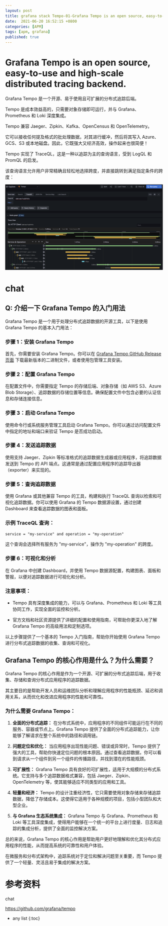 ```yaml
---
layout: post
title: grafana stack Tempo-01-Grafana Tempo is an open source, easy-to-use and high-scale distributed tracing backend. 
date:  2021-06-20 16:52:15 +0800
categories: [APM]
tags: [apm, grafana]
published: true
---
```



# Grafana Tempo is an open source, easy-to-use and high-scale distributed tracing backend. 

Grafana Tempo 是一个开源、易于使用且可扩展的分布式追踪后端。

Tempo 是成本效益高的，只需要对象存储即可运行，并与 Grafana、Prometheus 和 Loki 深度集成。

Tempo 兼容 Jaeger、Zipkin、Kafka、OpenCensus 和 OpenTelemetry。

它可以接收任何提及格式的批处理数据，对其进行缓冲，然后将其写入 Azure、GCS、S3 或本地磁盘。因此，它既强大又经济高效，操作起来也很简便！

Tempo 实现了 TraceQL，这是一种以追踪为主的查询语言，受到 LogQL 和 PromQL 的启发。

该查询语言允许用户非常精确且轻松地选择跨度，并直接跳转到满足指定条件的跨度：

![trace](https://github.com/grafana/tempo/raw/main/docs/sources/tempo/getting-started/assets/grafana-query.png)

# chat 

## Q: 介绍一下 Grafana Tempo 的入门用法

Grafana Tempo 是一个用于处理分布式追踪数据的开源工具，以下是使用 Grafana Tempo 的基本入门用法：

### 步骤 1：安装 Grafana Tempo

首先，你需要安装 Grafana Tempo。你可以在 [Grafana Tempo GitHub Release 页面](https://github.com/grafana/tempo/releases) 下载最新版本的二进制文件，或者使用包管理工具安装。

### 步骤 2：配置 Grafana Tempo

在配置文件中，你需要指定 Tempo 的存储后端、对象存储（如 AWS S3、Azure Blob Storage）、追踪数据的存储位置等信息。确保配置文件中包含必要的认证信息和存储连接信息。

### 步骤 3：启动 Grafana Tempo

使用命令行或系统服务管理工具启动 Grafana Tempo。你可以通过访问配置文件中指定的地址和端口来验证 Tempo 是否成功启动。

### 步骤 4：发送追踪数据

使用支持 Jaeger、Zipkin 等标准格式的追踪数据生成器或应用程序，将追踪数据发送到 Tempo 的 API 端点。这通常是通过配置应用程序的追踪导出器（exporter）来实现的。

### 步骤 5：查询追踪数据

使用 Grafana 或其他兼容 Tempo 的工具，构建和执行 TraceQL 查询以检索和可视化追踪数据。你可以使用 Grafana 的 Tempo 数据源设置，通过创建 Dashboard 来查看追踪数据的图表和面板。

### 示例 TraceQL 查询：

```plaintext
service = "my-service" and operation = "my-operation"
```

这个查询会选择所有服务为 "my-service"，操作为 "my-operation" 的跨度。

### 步骤 6：可视化和分析

在 Grafana 中创建 Dashboard，并使用 Tempo 数据源配置，构建图表、面板和警报，以便对追踪数据进行可视化和分析。

### 注意事项：

- Tempo 具有深度集成的能力，可以与 Grafana、Prometheus 和 Loki 等工具协同工作，实现全面的监控和分析。

- 官方文档和社区资源提供了详细的配置和使用指南，可帮助你更深入地了解 Grafana Tempo 的高级用法和定制选项。

以上步骤提供了一个基本的 Tempo 入门指南，帮助你开始使用 Grafana Tempo 进行分布式追踪数据的收集、查询和可视化。

## Grafana Tempo 的核心作用是什么？为什么需要？

Grafana Tempo 的核心作用是作为一个开源、可扩展的分布式追踪后端，用于收集、存储和查询分布式应用程序的追踪数据。

其主要目的是帮助开发人员和运维团队分析和理解应用程序的性能瓶颈、延迟和调用关系，从而优化和改进应用程序的性能和可靠性。

### 为什么需要 Grafana Tempo：

1. **全面的分布式追踪：** 在分布式系统中，应用程序的不同组件可能运行在不同的服务、容器或节点上。Grafana Tempo 提供了全面的分布式追踪能力，让你能够了解请求在整个系统中的路径和调用链。

2. **问题定位和优化：** 当应用程序出现性能问题、错误或异常时，Tempo 提供了强大的工具，帮助你快速定位问题的根本原因。通过查看追踪数据，你可以看到请求从一个组件到另一个组件的传播路径，并找到潜在的性能瓶颈。

3. **可扩展性：** Grafana Tempo 具有良好的可扩展性，适用于大规模的分布式系统。它支持与多个追踪数据格式兼容，包括 Jaeger、Zipkin、OpenTelemetry 等，使其能够适应不同类型的应用和工具。

4. **轻量和经济：** Tempo 的设计注重经济性，它只需要使用对象存储来存储追踪数据，降低了存储成本。这使得它适用于各种规模的项目，包括小型团队和大型企业。

5. **与 Grafana 生态系统集成：** Grafana Tempo 与 Grafana、Prometheus 和 Loki 等工具深度集成，使得用户能够在一个统一的平台上进行度量、日志和追踪的集成分析，提供了全面的监控解决方案。

总的来说，Grafana Tempo 的核心作用是帮助用户更好地理解和优化其分布式应用程序的性能，从而提高系统的可靠性和用户体验。

在微服务和分布式架构中，追踪系统对于定位和解决问题至关重要，而 Tempo 提供了一个轻量、灵活且易于集成的解决方案。







# 参考资料

chat

https://github.com/grafana/tempo


* any list
{:toc}
